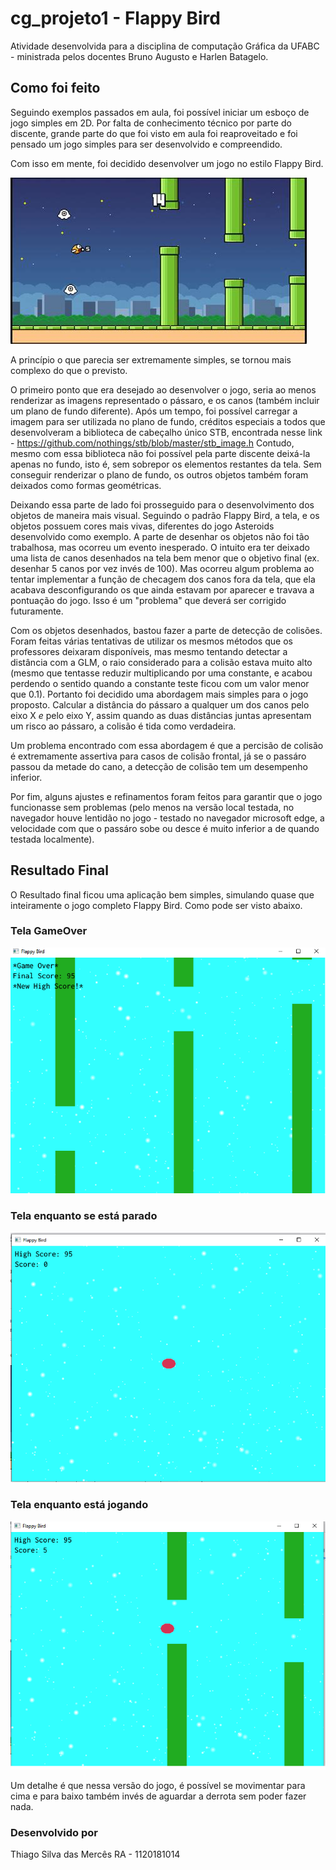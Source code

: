 # cg_projeto1 - Flappy Bird

Atividade desenvolvida para a disciplina de computação Gráfica da UFABC - ministrada pelos docentes Bruno Augusto e Harlen Batagelo.

## Como foi feito
  Seguindo exemplos passados em aula, foi possível iniciar um esboço de jogo simples em 2D. Por falta de conhecimento técnico por parte do discente, grande
  parte do que foi visto em aula foi reaproveitado e foi pensado um jogo simples para ser desenvolvido e compreendido.
  
  Com isso em mente, foi decidido desenvolver um jogo no estilo Flappy Bird.
  
  ![flappy](images/flappy_bird.jpg)
  
  
  A princípio o que parecia ser extremamente simples, se tornou mais complexo do que o previsto.
  
  O primeiro ponto que era desejado ao desenvolver o jogo, seria ao menos renderizar as imagens representado o pássaro, e os canos (também incluir um plano de fundo diferente). Após um tempo, foi possível carregar a imagem para ser utilizada no plano de fundo, créditos especiais a todos que desenvolveram a biblioteca de cabeçalho único STB, encontrada nesse link - https://github.com/nothings/stb/blob/master/stb_image.h
  Contudo, mesmo com essa biblioteca não foi possível pela parte discente deixá-la apenas no fundo, isto é, sem sobrepor os elementos restantes da tela. Sem conseguir renderizar o plano de fundo, os outros objetos também foram deixados como formas geométricas.
  
  Deixando essa parte de lado foi prosseguido para o desenvolvimento dos objetos de maneira mais visual. Seguindo o padrão Flappy Bird, a tela, e os objetos possuem cores mais vivas, diferentes do jogo Asteroids desenvolvido como exemplo. A parte de desenhar os objetos não foi tão trabalhosa, mas ocorreu um evento inesperado.
  O intuito era ter deixado uma lista de canos desenhados na tela bem menor que o objetivo final (ex. desenhar 5 canos por vez invés de 100). Mas ocorreu algum problema ao tentar implementar a função de checagem dos canos fora da tela, que ela acabava desconfigurando os que ainda estavam por aparecer e travava a pontuação do jogo.
  Isso é um "problema" que deverá ser corrigido futuramente.
  
 Com os objetos desenhados, bastou fazer a parte de detecção de colisões. Foram feitas várias tentativas de utilizar os mesmos métodos que os professores deixaram disponíveis, mas mesmo tentando detectar a distância com a GLM, o raio considerado para a colisão estava muito alto (mesmo que tentasse reduzir multiplicando por uma constante, e acabou perdendo o sentido quando a constante teste ficou com um valor menor que 0.1). Portanto foi decidido uma abordagem mais simples para o jogo proposto. Calcular a distância do pássaro a qualquer um dos canos pelo eixo X *e* pelo eixo Y, assim quando as duas distâncias juntas apresentam um risco ao pássaro, a colisão é tida como verdadeira.

 Um problema encontrado com essa abordagem é que a percisão de colisão é extremamente assertiva para casos de colisão frontal, já se o passáro passou da metade do cano, a detecção de colisão tem um desempenho inferior.
 
 Por fim, alguns ajustes e refinamentos foram feitos para garantir que o jogo funcionasse sem problemas (pelo menos na versão local testada, no navegador houve lentidão no jogo - testado no navegador microsoft edge, a velocidade com que o passáro sobe ou desce é muito inferior a de quando testada localmente).
 
 ## Resultado Final
O Resultado final ficou uma aplicação bem simples, simulando quase que inteiramente o jogo completo Flappy Bird. Como pode ser visto abaixo.

 ### Tela GameOver

  ![gameover](images/gameover.png)

 ### Tela enquanto se está parado

  ![gameover](images/rest.png)

 ### Tela enquanto está jogando

  ![gameover](images/playing.png)

Um detalhe é que nessa versão do jogo, é possível se movimentar para cima e para baixo também invés de aguardar a derrota sem poder fazer nada.

### Desenvolvido por
Thiago Silva das Mercês RA - 1120181014